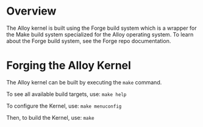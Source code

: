 # Overview
The Alloy kernel is built using the Forge build system which is a wrapper for the Make build system
specialized for the Alloy operating system.
To learn about the Forge build system, see the Forge repo documentation.

# Forging the Alloy Kernel
The Alloy kernel can be built by executing the `make` command.

To see all available build targets, use:
```make help```

To configure the Kernel, use:
```make menuconfig```

Then, to build the Kernel, use:
```make```